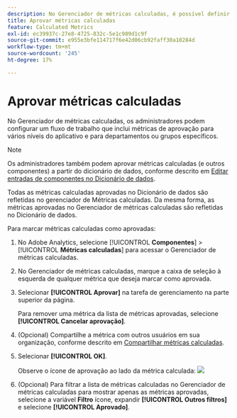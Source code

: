 ```yaml
---
description: No Gerenciador de métricas calculadas, é possível definir um fluxo de trabalho que inclua métricas de aprovação para vários níveis de aplicação e para departamentos ou grupos específicos.
title: Aprovar métricas calculadas
feature: Calculated Metrics
exl-id: ec39937c-27e8-4725-832c-5e1c989d1c9f
source-git-commit: e955e3bfe114717f6e42d06cb92faff30a10284d
workflow-type: tm+mt
source-wordcount: '245'
ht-degree: 17%

---
```


# Aprovar métricas calculadas

No Gerenciador de métricas calculadas, os administradores podem configurar um fluxo de trabalho que inclui métricas de aprovação para vários níveis do aplicativo e para departamentos ou grupos específicos.

>[!NOTE]
>
>Os administradores também podem aprovar métricas calculadas (e outros componentes) a partir do dicionário de dados, conforme descrito em [Editar entradas de componentes no Dicionário de dados](/help/analyze/analysis-workspace/components/data-dictionary/edit-entries-data-dictionary.md).
>
>Todas as métricas calculadas aprovadas no Dicionário de dados são refletidas no gerenciador de Métricas calculadas. Da mesma forma, as métricas aprovadas no Gerenciador de métricas calculadas são refletidas no Dicionário de dados.

Para marcar métricas calculadas como aprovadas:

1. No Adobe Analytics, selecione [!UICONTROL **Componentes**] > [!UICONTROL **Métricas calculadas**] para acessar o Gerenciador de métricas calculadas.

1. No Gerenciador de métricas calculadas, marque a caixa de seleção à esquerda de qualquer métrica que deseja marcar como aprovada.

1. Selecionar **[!UICONTROL Aprovar]** na tarefa de gerenciamento na parte superior da página.

   Para remover uma métrica da lista de métricas aprovadas, selecione **[!UICONTROL Cancelar aprovação]**.

1. (Opcional) Compartilhe a métrica com outros usuários em sua organização, conforme descrito em [Compartilhar métricas calculadas](/help/components/c-calcmetrics/c-workflow/cm-workflow/cm-sharing.md).

1. Selecionar **[!UICONTROL OK]**.

   Observe o ícone de aprovação ao lado da métrica calculada:  ![](https://spectrum.adobe.com/static/icons/workflow_18/Smock_CheckmarkCircle_18_N.svg)

1. (Opcional) Para filtrar a lista de métricas calculadas no Gerenciador de métricas calculadas para mostrar apenas as métricas aprovadas, selecione a variável **Filtro** ícone, expandir **[!UICONTROL Outros filtros]** e selecione **[!UICONTROL Aprovado]**.
